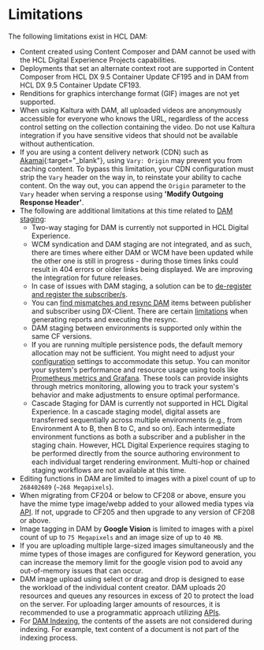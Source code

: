 # Limitations

The following limitations exist in HCL DAM:

-   Content created using Content Composer and DAM cannot be used with the HCL Digital Experience Projects capabilities.
-   Deployments that set an alternate context root are supported in Content Composer from HCL DX 9.5 Container Update CF195 and in DAM from HCL DX 9.5 Container Update CF193.
-   Renditions for graphics interchange format (GIF) images are not yet supported.
-   When using Kaltura with DAM, all uploaded videos are anonymously accessible for everyone who knows the URL, regardless of the access control setting on the collection containing the video. Do not use Kaltura integration if you have sensitive videos that should not be available without authentication.
-   If you are using a content delivery network (CDN) such as [Akamai](https://www.akamai.com/our-thinking/cdn/what-is-a-cdn){:target="_blank"}, using `Vary: Origin` may prevent you from caching content. To bypass this limitation, your CDN configuration must strip the `Vary` header on the way in, to reinstate your ability to cache content. On the way out, you can append the `Origin` parameter to the `Vary` header when serving a response using **'Modify Outgoing Response Header'**.
-   The following are additional limitations at this time related to [DAM staging](../configuration/staging_dam/dam_subscription_staging.md):
    -   Two-way staging for DAM is currently not supported in HCL Digital Experience. 
    -   WCM syndication and DAM staging are not integrated, and as such, there are times where either DAM or WCM have been updated while the other one is still in progress - during those times links could result in 404 errors or older links being displayed. We are improving the integration for future releases.
    -   In case of issues with DAM staging, a solution can be to [de-register and register the subscriber/s](../configuration/staging_dam/dam_subscription_staging#registering-or-deregistering-for-dam-staging).
    -   You can [find mismatches and resync DAM](../configuration/staging_dam/dam_staging_mismatch.md) items between publisher and subscriber using DX-Client. There are certain [limitations](../configuration/staging_dam/dam_staging_mismatch.md#limitations) when generating reports and executing the resync.
    -   DAM staging between environments is supported only within the same CF versions.
    -   If you are running multiple persistence pods, the default memory allocation may not be sufficient. You might need to adjust your [configuration](../../../guide_me/performance_tuning/kubernetes/rendering_medium_config.md) settings to accommodate this setup. You can monitor your system's performance and resource usage using tools like [Prometheus metrics and Grafana](../../../deployment/manage/container_configuration/monitoring/monitor_helm_deployment_metrics.md). These tools can provide insights through metrics monitoring, allowing you to track your system's behavior and make adjustments to ensure optimal performance.
    -   Cascade Staging for DAM is currently not supported in HCL Digital Experience. In a cascade staging model, digital assets are transferred sequentially across multiple environments (e.g., from Environment A to B, then B to C, and so on). Each intermediate environment functions as both a subscriber and a publisher in the staging chain. However, HCL Digital Experience requires staging to be performed directly from the source authoring environment to each individual target rendering environment. Multi-hop or chained staging workflows are not available at this time.
-   Editing functions in DAM are limited to images with a pixel count of up to `268402689` (`~268 Megapixels`).
-  When migrating from CF204 or below to CF208 or above, ensure you have the mime type image/webp added to your allowed media types via [API](../../../extend_dx/apis/hcl_experience_api/openapi_example_API_calls.md#add-a-new-mime-type-in-dam). If not, upgrade to CF205 and then upgrade to any version of CF208 or above.
- Image tagging in DAM by **Google Vision** is limited to images with a pixel count of up to `75 Megapixels` and an image size of up to `40 MB`.
- If you are uploading multiple large-sized images simultaneously and the mime types of those images are configured for Keyword generation, you can increase the memory limit for the google vision pod to avoid any out-of-memory issues that can occur.
- DAM image upload using select or drag and drop is designed to ease the workload of the individual content creator. DAM uploads 20 resources and queues any resources in excess of 20 to protect the load on the server. For uploading larger amounts of resources, it is recommended to use a programmatic approach utilizing [APIs](https://opensource.hcltechsw.com/experience-api-documentation/dam-api/).
-   For [DAM Indexing](../configuration/dam_indexing/index.md), the contents of the assets are not considered during indexing. For example, text content of a document is not part of the indexing process.
